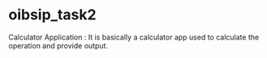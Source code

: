 # oibsip_task2
Calculator Application : It is basically a calculator app used to calculate the operation and provide output.
